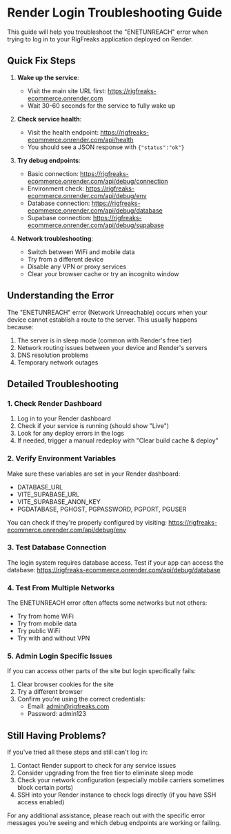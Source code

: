 # Render Login Troubleshooting Guide

This guide will help you troubleshoot the "ENETUNREACH" error when trying to log in to your RigFreaks application deployed on Render.

## Quick Fix Steps

1. **Wake up the service**:
   - Visit the main site URL first: https://rigfreaks-ecommerce.onrender.com
   - Wait 30-60 seconds for the service to fully wake up

2. **Check service health**:
   - Visit the health endpoint: https://rigfreaks-ecommerce.onrender.com/api/health
   - You should see a JSON response with `{"status":"ok"}`

3. **Try debug endpoints**:
   - Basic connection: https://rigfreaks-ecommerce.onrender.com/api/debug/connection
   - Environment check: https://rigfreaks-ecommerce.onrender.com/api/debug/env
   - Database connection: https://rigfreaks-ecommerce.onrender.com/api/debug/database
   - Supabase connection: https://rigfreaks-ecommerce.onrender.com/api/debug/supabase

4. **Network troubleshooting**:
   - Switch between WiFi and mobile data
   - Try from a different device
   - Disable any VPN or proxy services
   - Clear your browser cache or try an incognito window

## Understanding the Error

The "ENETUNREACH" error (Network Unreachable) occurs when your device cannot establish a route to the server. This usually happens because:

1. The server is in sleep mode (common with Render's free tier)
2. Network routing issues between your device and Render's servers
3. DNS resolution problems
4. Temporary network outages

## Detailed Troubleshooting

### 1. Check Render Dashboard

1. Log in to your Render dashboard
2. Check if your service is running (should show "Live")
3. Look for any deploy errors in the logs
4. If needed, trigger a manual redeploy with "Clear build cache & deploy"

### 2. Verify Environment Variables

Make sure these variables are set in your Render dashboard:
- DATABASE_URL
- VITE_SUPABASE_URL
- VITE_SUPABASE_ANON_KEY
- PGDATABASE, PGHOST, PGPASSWORD, PGPORT, PGUSER

You can check if they're properly configured by visiting:
https://rigfreaks-ecommerce.onrender.com/api/debug/env

### 3. Test Database Connection

The login system requires database access. Test if your app can access the database:
https://rigfreaks-ecommerce.onrender.com/api/debug/database

### 4. Test From Multiple Networks

The ENETUNREACH error often affects some networks but not others:
- Try from home WiFi
- Try from mobile data
- Try public WiFi
- Try with and without VPN

### 5. Admin Login Specific Issues

If you can access other parts of the site but login specifically fails:
1. Clear browser cookies for the site
2. Try a different browser
3. Confirm you're using the correct credentials:
   - Email: admin@rigfreaks.com
   - Password: admin123

## Still Having Problems?

If you've tried all these steps and still can't log in:

1. Contact Render support to check for any service issues
2. Consider upgrading from the free tier to eliminate sleep mode
3. Check your network configuration (especially mobile carriers sometimes block certain ports)
4. SSH into your Render instance to check logs directly (if you have SSH access enabled)

For any additional assistance, please reach out with the specific error messages you're seeing and which debug endpoints are working or failing.